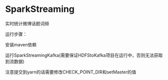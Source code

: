# SparkStreaming
实时统计微博话题词频

运行步骤：

安装maven依赖

运行SparkStreamingKafka(需要保证HDFStoKafka项目在运行中，否则无法获取到流数据)

注意提交到yarn的话需要修改CHECK_POINT_DIR和setMaster的值
